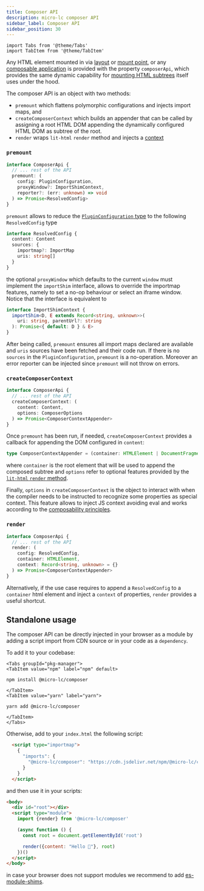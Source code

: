 ```yaml
---
title: Composer API
description: micro-lc composer API
sidebar_label: Composer API
sidebar_position: 30
---
```


```mdx-code-block
import Tabs from '@theme/Tabs'
import TabItem from '@theme/TabItem'
```

Any HTML element mounted in <micro-lc></micro-lc> via [layout](../docs/guides/layout.md) or
[mount point](../docs/guides/layout.md#mount-point), or any 
[composable application](../docs/guides/applications/compose.md) is provided with the property `composerApi`, which
provides the same dynamic capability for [mounting HTML subtrees](../docs/concepts/composition.md) <micro-lc></micro-lc>
itself uses under the hood.

The composer API is an object with two methods:

- `premount` which flattens polymorphic configurations and injects import maps, and
- `createComposerContext` which builds an appender that can be called by assigning a root HTML DOM appending the
dynamically configured HTML DOM as subtree of the root.
- `render` wraps `lit-html` `render` method and injects a [context](../docs/guides/applications/compose.md#properties-injection)

### `premount`

```typescript
interface ComposerApi {
  // ... rest of the API
  premount: (
    config: PluginConfiguration,
    proxyWindow?: ImportShimContext,
    reporter?: (err: unknown) => void
  ) => Promise<ResolvedConfig>
}
```

`premount` allows to reduce the 
[`PluginConfiguration` type](localhost:3000/docs/guides/applications/compose#plugin-configuration) to the following
`ResolvedConfig` type

```typescript
interface ResolvedConfig {
  content: Content
  sources: {
    importmap?: ImportMap
    uris: string[]
  }
}
```

the optional `proxyWindow` which defaults to the current `window` must implement the `importShim` interface, allows
to override the importmap features, namely to set a no-op behaviour or select an iframe window. Notice that the
interface is equivalent to

```typescript
interface ImportShimContext {
  importShim<D, E extends Record<string, unknown>>(
    uri: string, parentUrl?: string
  ): Promise<{ default: D } & E>
}
```

After being called, `premount` ensures all import maps declared are available and `uris` sources have been fetched and
their code run. If there is no `sources` in the `PluginConfiguration`, `premount` is a no-operation.
Moreover an error reporter can be injected since `premount` will not throw on errors.

### `createComposerContext`

```typescript
interface ComposerApi {
  // ... rest of the API
  createComposerContext: (
    content: Content,
    options: ComposerOptions
  ) => Promise<ComposerContextAppender>
}
```

Once `premount` has been run, if needed, `createComposerContext` provides a callback for appending the DOM
configured in `content`:

```typescript
type ComposerContextAppender = (container: HTMLElement | DocumentFragment, options?: RenderOptions) => void
```

where `container` is the root element that will be used to append the composed subtree and `options`
refer to optional features provided by the [`lit-html` `render` method](https://lit.dev/docs/api/templates/#render).

Finally, `options` in `createComposerContext` is the object to interact with when the compiler needs to be
instructed to recognize some properties as special context. This feature allows to inject JS context avoiding eval and
works according to the [composability principles](../docs/guides/applications/compose.md#interpolated-properties).

### `render`

```typescript
interface ComposerApi {
  // ... rest of the API
  render: (
    config: ResolvedConfig,
    container: HTMLElement,
    context: Record<string, unknown> = {}
  ) => Promise<ComposerContextAppender>
}
```

Alternatively, if the use case requires to append a `ResolvedConfig` to a `container` html element
and inject a `context` of properties, `render` provides a useful shortcut.

## Standalone usage

The composer API can be directly injected in your browser as a module by adding a script import from CDN source
or in your code as a `dependency`.

To add it to your codebase: 

```mdx-code-block
<Tabs groupId="pkg-manager">
<TabItem value="npm" label="npm" default>
```
```shell
npm install @micro-lc/composer
```
```mdx-code-block
</TabItem>
<TabItem value="yarn" label="yarn">
```
```shell
yarn add @micro-lc/composer
```
```mdx-code-block
</TabItem>
</Tabs>
```

Otherwise, add to your `index.html` the following script:

```html
  <script type="importmap">
    {
      "imports": {
        "@micro-lc/composer": "https://cdn.jsdelivr.net/npm/@micro-lc/composer@latest/dist/bundle/index.min.js"
      }
    }
  </script>
```

and then use it in your scripts:

```html
<body>
  <div id="root"></div>
  <script type="module">
    import {render} from '@micro-lc/composer'

    (async function () {
      const root = document.getElementById('root')

      render({content: "Hello 👋"}, root)
    })()
  </script>
</body>
```

in case your browser does not support modules we recommend to add [es-module-shims](https://github.com/guybedford/es-module-shims).

